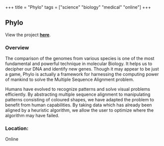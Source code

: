 +++
title = "Phylo"
tags = ["science" "biology" "medical" "online"]
+++

## Phylo

View the project [**here**](https://phylo.cs.mcgill.ca/).

### Overview

The comparison of the genomes from various species is one of the most fundamental and powerful technique in molecular Biology. It helps us to decipher our DNA and identify new genes. Though it may appear to be just a game, Phylo is actually a framework for harnessing the computing power of mankind to solve the Multiple Sequence Alignment problem.

Humans have evolved to recognize patterns and solve visual problems efficiently. By abstracting multiple sequence alignment to manipulating patterns consisting of coloured shapes, we have adapted the problem to benefit from human capabilities. By taking data which has already been aligned by a heuristic algorithm, we allow the user to optimize where the algorithm may have failed.

### Location:
Online
